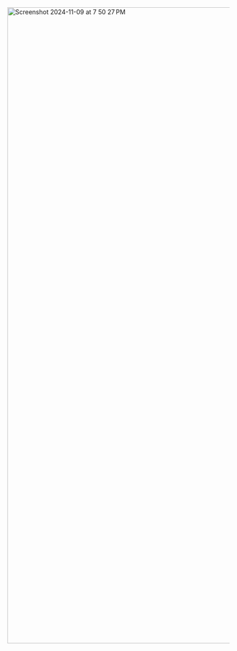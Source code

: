 <img width="1440" alt="Screenshot 2024-11-09 at 7 50 27 PM" src="https://github.com/user-attachments/assets/44054ee1-9e3d-48ff-b977-53fd549eec6e">
